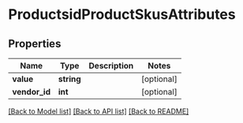 # ProductsidProductSkusAttributes

## Properties
Name | Type | Description | Notes
------------ | ------------- | ------------- | -------------
**value** | **string** |  | [optional] 
**vendor_id** | **int** |  | [optional] 

[[Back to Model list]](../../README.md#documentation-for-models) [[Back to API list]](../../README.md#documentation-for-api-endpoints) [[Back to README]](../../README.md)

